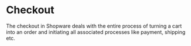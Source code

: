 # Checkout

The checkout in Shopware deals with the entire process of turning a cart into an order and initiating all associated processes like payment, shipping etc.

<PageRef page="cart.md" title="Cart Concept" />

<PageRef page="payments.md" title="Payments Concept" />

<PageRef page="orders.md" title="Orders Concept" />

